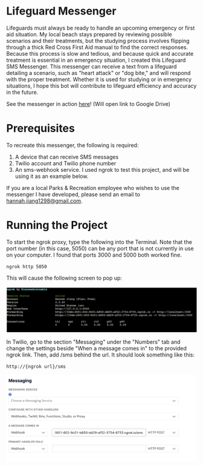 # Lifeguard Messenger

Lifeguards must always be ready to handle an upcoming emergency or first aid situation. My local beach stays prepared by reviewing possible scenarios and their treatments, but the studying process involves flipping through a thick Red Cross First Aid manual to find the correct responses. Because this process is slow and tedious, and because quick and accurate treatment is essential in an emergency situation, I created this Lifeguard SMS Messenger. This messenger can receive a text from a lifeguard detailing a scenario, such as "heart attack" or "dog bite," and will respond with the proper treatment. Whether it is used for studying or in emergency situations, I hope this bot will contribute to lifeguard efficiency and accuracy in the future.

See the messenger in action [here](https://drive.google.com/file/d/1sIkFuaLDHSfj0gsXDTpLPJaf1r3CLSGd/view?usp=sharing)! (Will open link to Google Drive)

# Prerequisites

To recreate this messenger, the following is required:

1. A device that can receive SMS messages
2. Twilio account and Twilio phone number
3. An sms-webhook service. I used ngrok to test this project, and will be using it as an example below.

If you are a local Parks & Recreation employee who wishes to use the messenger I have developed, please send an email to hannah.jiang1298@gmail.com.

# Running the Project

To start the ngrok proxy, type the following into the Terminal. Note that the port number (in this case, 5050) can be any port that is not currently in use on your computer. I found that ports 3000 and 5000 both worked fine.

```
ngrok http 5050
```

This will cause the following screen to pop up:

![alt text](https://github.com/hannahrjiang/LifeguardMessenger/blob/main/Images/TerminalView.png "Termial View")

In Twilio, go to the section "Messaging" under the "Numbers" tab and change the settings beside "When a message comes in" to the provided ngrok link. Then, add /sms behind the url. It should look something like this:

```
http://{ngrok url}/sms
```

![alt text](https://github.com/hannahrjiang/LifeguardMessenger/blob/main/Images/TwilioView.png "Twilio View")
